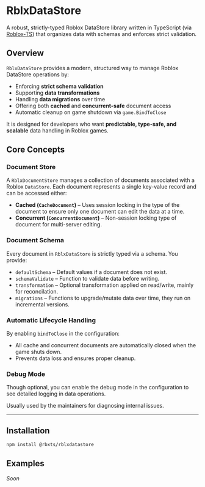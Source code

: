 # RblxDataStore

A robust, strictly-typed Roblox DataStore library written in TypeScript (via [Roblox-TS](https://roblox-ts.com)) that organizes data with schemas and enforces strict validation.



## Overview

`RblxDataStore` provides a modern, structured way to manage Roblox DataStore operations by:

- Enforcing **strict schema validation**
- Supporting **data transformations**
- Handling **data migrations** over time
- Offering both **cached** and **concurrent-safe** document access
- Automatic cleanup on game shutdown via `game.BindToClose`

It is designed for developers who want **predictable, type-safe, and scalable** data handling in Roblox games.



## Core Concepts

### Document Store

A `RblxDocumentStore` manages a collection of documents associated with a Roblox `DataStore`. Each document represents a single key-value record and can be accessed either:

- **Cached (`CacheDocument`)** – Uses session locking in the type of the document to ensure only one document can edit the data at a time.
- **Concurrent (`ConcurrentDocument`)** – Non-session locking type of document for multi-server editing.

### Document Schema

Every document in `RblxDataStore` is strictly typed via a schema. You provide:

- `defaultSchema` – Default values if a document does not exist.
- `schemaValidate` – Function to validate data before writing.
- `transformation` – Optional transformation applied on read/write, mainly for reconcilation.
- `migrations` – Functions to upgrade/mutate data over time, they run on incremental versions.

### Automatic Lifecycle Handling

By enabling `bindToClose` in the configuration:

- All cache and concurrent documents are automatically closed when the game shuts down.
- Prevents data loss and ensures proper cleanup.

### Debug Mode

Though optional, you can enable the debug mode in the configuration to see detailed logging in data operations.

Usually used by the maintainers for diagnosing internal issues.

---

## Installation

```bash
npm install @rbxts/rblxdatastore
```

## Examples
*Soon*